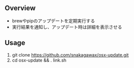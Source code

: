 ## Overview
- brewやpipのアップデートを定期実行する
- 実行結果を通知し、アップデート時は詳細を表示させる

## Usage
1. git clone https://github.com/snakagawax/osx-update.git
1. cd osx-update && . link.sh
